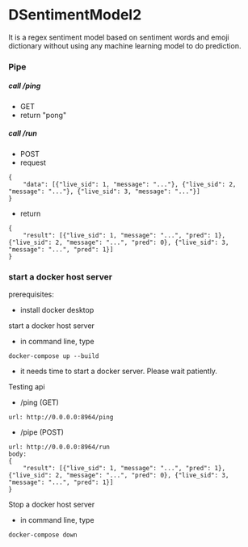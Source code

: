 # DSentimentModel2
It is a regex sentiment model based on sentiment words and emoji dictionary without using any machine learning model to do prediction.

### Pipe
##### call /ping
- GET 
- return "pong"

##### call /run
- POST
- request
```
{
    "data": [{"live_sid": 1, "message": "..."}, {"live_sid": 2, "message": "..."}, {"live_sid": 3, "message": "..."}]
}
```
- return
```
{
    "result": [{"live_sid": 1, "message": "...", "pred": 1}, {"live_sid": 2, "message": "...", "pred": 0}, {"live_sid": 3, "message": "...", "pred": 1}] 
}
```

### start a docker host server
prerequisites:
- install docker desktop

start a docker host server
- in command line, type 
```
docker-compose up --build
```
- it needs time to start a docker server. Please wait patiently.

Testing api
- /ping (GET)
```
url: http://0.0.0.0:8964/ping
```
- /pipe (POST)
```
url: http://0.0.0.0:8964/run
body: 
{
    "result": [{"live_sid": 1, "message": "...", "pred": 1}, {"live_sid": 2, "message": "...", "pred": 0}, {"live_sid": 3, "message": "...", "pred": 1}] 
}
```

Stop a docker host server
- in command line, type
```
docker-compose down
```